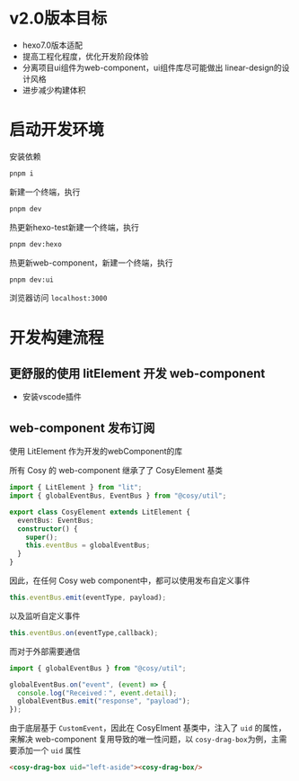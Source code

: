 # v2.0版本目标

- hexo7.0版本适配
- 提高工程化程度，优化开发阶段体验
- 分离项目ui组件为web-component，ui组件库尽可能做出 linear-design的设计风格
- 进步减少构建体积


# 启动开发环境

安装依赖
```bash
pnpm i
```

新建一个终端，执行
```bash
pnpm dev
```

热更新hexo-test新建一个终端，执行
```bash
pnpm dev:hexo
```

热更新web-component，新建一个终端，执行
```bash
pnpm dev:ui
```

浏览器访问 `localhost:3000`

# 开发构建流程

## 更舒服的使用 litElement 开发 web-component

- 安装vscode插件


## web-component 发布订阅

使用 LitElement 作为开发的webComponent的库

所有 Cosy 的 web-component 继承了了 CosyElement 基类

```ts
import { LitElement } from "lit";
import { globalEventBus, EventBus } from "@cosy/util";

export class CosyElement extends LitElement {
  eventBus: EventBus;
  constructor() {
    super();
    this.eventBus = globalEventBus;
  }
}
```

因此，在任何 Cosy web component中，都可以使用发布自定义事件

```ts
this.eventBus.emit(eventType, payload);
```

以及监听自定义事件

```ts
this.eventBus.on(eventType,callback);
```

而对于外部需要通信

```ts
import { globalEventBus } from "@cosy/util";

globalEventBus.on("event", (event) => {
  console.log("Received：", event.detail);
  globalEventBus.emit("response", "payload");
});
```

由于底层基于 `CustomEvent`，因此在 CosyElment 基类中，注入了 `uid` 的属性，来解决 web-component 复用导致的唯一性问题，以 `cosy-drag-box`为例，主需要添加一个 `uid` 属性

```html
<cosy-drag-box uid="left-aside"><cosy-drag-box/>
```